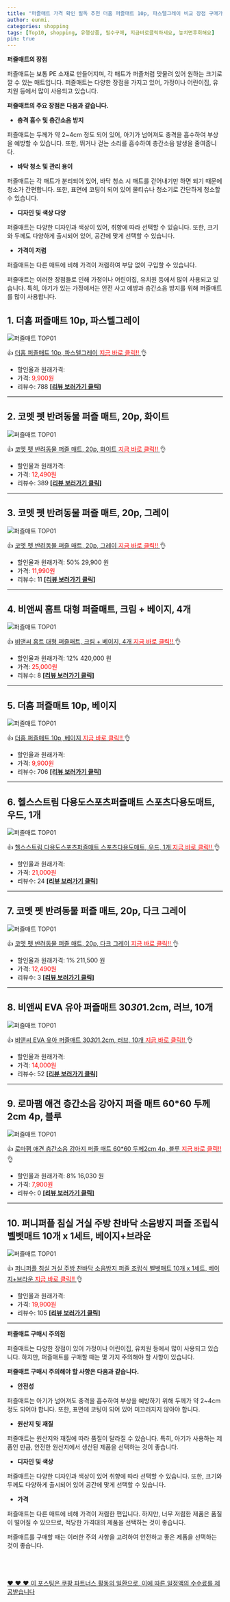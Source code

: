 ```yaml
---
title: "퍼즐매트 가격 확인 필독 추천 더홈 퍼즐매트 10p, 파스텔그레이 비교 장점 구매가이드"
author: eunmi.
categories: shopping
tags: [Top10, shopping, 유행상품, 필수구매, 지금바로클릭하세요, 놓치면후회해요]
pin: true
---
```

**퍼즐매트의 장점**

퍼즐매트는 보통 PE 소재로 만들어지며, 각 매트가 퍼즐처럼 맞물려 있어 원하는 크기로 깔 수 있는 매트입니다. 퍼즐매트는 다양한 장점을 가지고 있어, 가정이나 어린이집, 유치원 등에서 많이 사용되고 있습니다.

**퍼즐매트의 주요 장점은 다음과 같습니다.**

* **충격 흡수 및 층간소음 방지**

퍼즐매트는 두께가 약 2~4cm 정도 되어 있어, 아기가 넘어져도 충격을 흡수하여 부상을 예방할 수 있습니다. 또한, 뛰거나 걷는 소리를 흡수하여 층간소음 발생을 줄여줍니다.

* **바닥 청소 및 관리 용이**

퍼즐매트는 각 매트가 분리되어 있어, 바닥 청소 시 매트를 걷어내기만 하면 되기 때문에 청소가 간편합니다. 또한, 표면에 코팅이 되어 있어 물티슈나 청소기로 간단하게 청소할 수 있습니다.

* **디자인 및 색상 다양**

퍼즐매트는 다양한 디자인과 색상이 있어, 취향에 따라 선택할 수 있습니다. 또한, 크기와 두께도 다양하게 출시되어 있어, 공간에 맞게 선택할 수 있습니다.

* **가격이 저렴**

퍼즐매트는 다른 매트에 비해 가격이 저렴하여 부담 없이 구입할 수 있습니다.

퍼즐매트는 이러한 장점들로 인해 가정이나 어린이집, 유치원 등에서 많이 사용되고 있습니다. 특히, 아기가 있는 가정에서는 안전 사고 예방과 층간소음 방지를 위해 퍼즐매트를 많이 사용합니다.

   

## 1. 더홈 퍼즐매트 10p, 파스텔그레이

![퍼즐매트 TOP01](https://thumbnail8.coupangcdn.com/thumbnails/remote/230x230ex/image/retail/images/2020/02/20/13/3/89b5735b-3669-4add-925d-02e75ca82c81.jpg)


👍 [더홈 퍼즐매트 10p, 파스텔그레이 <font color=red> 지금 바로 클릭!! </font> ](https://link.coupang.com/re/AFFSDP?lptag=AF3617701&subid=GithubCoopas&pageKey=1300587359&traceid=V0-153&itemId=2314241626&vendorItemId=70310987959) 👌 


- 할인율과 원래가격: 
- 가격: <span style='color:red'>9,900원</span>
- 리뷰수: 788  [**[리뷰 보러가기 클릭]**](https://link.coupang.com/re/AFFSDP?lptag=AF3617701&subid=GithubCoopas&pageKey=1300587359&traceid=V0-153&itemId=2314241626&vendorItemId=70310987959)

---


   

## 2. 코멧 펫 반려동물 퍼즐 매트, 20p, 화이트

![퍼즐매트 TOP01](https://thumbnail6.coupangcdn.com/thumbnails/remote/230x230ex/image/retail/images/1461593174126922-8cd02f2a-dcde-4527-955e-833c106ac3a2.jpg)


👍 [코멧 펫 반려동물 퍼즐 매트, 20p, 화이트 <font color=red> 지금 바로 클릭!! </font> ](https://link.coupang.com/re/AFFSDP?lptag=AF3617701&subid=GithubCoopas&pageKey=307807898&traceid=V0-153&itemId=7207706658&vendorItemId=74499578414) 👌 


- 할인율과 원래가격: 
- 가격: <span style='color:red'>12,490원</span>
- 리뷰수: 389  [**[리뷰 보러가기 클릭]**](https://link.coupang.com/re/AFFSDP?lptag=AF3617701&subid=GithubCoopas&pageKey=307807898&traceid=V0-153&itemId=7207706658&vendorItemId=74499578414)

---


   

## 3. 코멧 펫 반려동물 퍼즐 매트, 20p, 그레이

![퍼즐매트 TOP01](https://thumbnail10.coupangcdn.com/thumbnails/remote/230x230ex/image/retail/images/1461615778287921-0ca5f23f-ea02-44ee-9976-9d9a49984b6c.jpg)


👍 [코멧 펫 반려동물 퍼즐 매트, 20p, 그레이 <font color=red> 지금 바로 클릭!! </font> ](https://link.coupang.com/re/AFFSDP?lptag=AF3617701&subid=GithubCoopas&pageKey=307807898&traceid=V0-153&itemId=7207706659&vendorItemId=74499578422) 👌 


- 할인율과 원래가격: 50%  29,900   원
- 가격: <span style='color:red'>11,990원</span>
- 리뷰수: 11  [**[리뷰 보러가기 클릭]**](https://link.coupang.com/re/AFFSDP?lptag=AF3617701&subid=GithubCoopas&pageKey=307807898&traceid=V0-153&itemId=7207706659&vendorItemId=74499578422)

---


   

## 4. 비앤씨 홈트 대형 퍼즐매트, 크림 + 베이지, 4개

![퍼즐매트 TOP01](https://thumbnail6.coupangcdn.com/thumbnails/remote/230x230ex/image/retail/images/2021/07/23/13/5/7f5210b0-0b98-4973-bb76-e56d02a04396.jpg)


👍 [비앤씨 홈트 대형 퍼즐매트, 크림 + 베이지, 4개 <font color=red> 지금 바로 클릭!! </font> ](https://link.coupang.com/re/AFFSDP?lptag=AF3617701&subid=GithubCoopas&pageKey=5896497146&traceid=V0-153&itemId=10383918538&vendorItemId=77665989105) 👌 


- 할인율과 원래가격: 12%  420,000   원
- 가격: <span style='color:red'>25,000원</span>
- 리뷰수: 8  [**[리뷰 보러가기 클릭]**](https://link.coupang.com/re/AFFSDP?lptag=AF3617701&subid=GithubCoopas&pageKey=5896497146&traceid=V0-153&itemId=10383918538&vendorItemId=77665989105)

---


   

## 5. 더홈 퍼즐매트 10p, 베이지

![퍼즐매트 TOP01](https://thumbnail6.coupangcdn.com/thumbnails/remote/230x230ex/image/retail/images/2020/02/20/13/2/8d921e2e-42dd-4f01-ab49-2550dd9bd439.jpg)


👍 [더홈 퍼즐매트 10p, 베이지 <font color=red> 지금 바로 클릭!! </font> ](https://link.coupang.com/re/AFFSDP?lptag=AF3617701&subid=GithubCoopas&pageKey=1300587359&traceid=V0-153&itemId=2314241622&vendorItemId=70310987866) 👌 


- 할인율과 원래가격: 
- 가격: <span style='color:red'>9,900원</span>
- 리뷰수: 706  [**[리뷰 보러가기 클릭]**](https://link.coupang.com/re/AFFSDP?lptag=AF3617701&subid=GithubCoopas&pageKey=1300587359&traceid=V0-153&itemId=2314241622&vendorItemId=70310987866)

---


   

## 6. 헬스스트림 다용도스포츠퍼즐매트 스포츠다용도매트, 우드, 1개

![퍼즐매트 TOP01](https://thumbnail6.coupangcdn.com/thumbnails/remote/230x230ex/image/vendor_inventory/24c5/22d91abdca177232a0a2b902d6990da9814c0de375c5a08f4e0fc5d725c5.jpg)


👍 [헬스스트림 다용도스포츠퍼즐매트 스포츠다용도매트, 우드, 1개 <font color=red> 지금 바로 클릭!! </font> ](https://link.coupang.com/re/AFFSDP?lptag=AF3617701&subid=GithubCoopas&pageKey=281525216&traceid=V0-153&itemId=893665783&vendorItemId=5246946868) 👌 


- 할인율과 원래가격: 
- 가격: <span style='color:red'>21,000원</span>
- 리뷰수: 24  [**[리뷰 보러가기 클릭]**](https://link.coupang.com/re/AFFSDP?lptag=AF3617701&subid=GithubCoopas&pageKey=281525216&traceid=V0-153&itemId=893665783&vendorItemId=5246946868)

---


   

## 7. 코멧 펫 반려동물 퍼즐 매트, 20p, 다크 그레이

![퍼즐매트 TOP01](https://thumbnail8.coupangcdn.com/thumbnails/remote/230x230ex/image/retail/images/1463039329717130-7283bc2b-96d2-4f4d-ab12-073fb0e349d0.jpg)


👍 [코멧 펫 반려동물 퍼즐 매트, 20p, 다크 그레이 <font color=red> 지금 바로 클릭!! </font> ](https://link.coupang.com/re/AFFSDP?lptag=AF3617701&subid=GithubCoopas&pageKey=307807898&traceid=V0-153&itemId=7207706661&vendorItemId=74499578427) 👌 


- 할인율과 원래가격: 1%  211,500   원
- 가격: <span style='color:red'>12,490원</span>
- 리뷰수: 3  [**[리뷰 보러가기 클릭]**](https://link.coupang.com/re/AFFSDP?lptag=AF3617701&subid=GithubCoopas&pageKey=307807898&traceid=V0-153&itemId=7207706661&vendorItemId=74499578427)

---


   

## 8. 비앤씨 EVA 유아 퍼즐매트 30*30*1.2cm, 러브, 10개

![퍼즐매트 TOP01](https://thumbnail6.coupangcdn.com/thumbnails/remote/230x230ex/image/retail/images/12942944831686199-12cbc522-96b8-4528-af0b-b0e6e4890a4e.jpg)


👍 [비앤씨 EVA 유아 퍼즐매트 30*30*1.2cm, 러브, 10개 <font color=red> 지금 바로 클릭!! </font> ](https://link.coupang.com/re/AFFSDP?lptag=AF3617701&subid=GithubCoopas&pageKey=7410892355&traceid=V0-153&itemId=19201644641&vendorItemId=3010186971) 👌 


- 할인율과 원래가격: 
- 가격: <span style='color:red'>14,000원</span>
- 리뷰수: 52  [**[리뷰 보러가기 클릭]**](https://link.coupang.com/re/AFFSDP?lptag=AF3617701&subid=GithubCoopas&pageKey=7410892355&traceid=V0-153&itemId=19201644641&vendorItemId=3010186971)

---


   

## 9. 로마팸 애견 층간소음 강아지 퍼즐 매트 60*60 두께2cm 4p, 블루

![퍼즐매트 TOP01](https://thumbnail9.coupangcdn.com/thumbnails/remote/230x230ex/image/vendor_inventory/2be2/2853d8df138ed21c9eab5c7da25c8a6090731bba30ba771a3546eab643fc.jpg)


👍 [로마팸 애견 층간소음 강아지 퍼즐 매트 60*60 두께2cm 4p, 블루 <font color=red> 지금 바로 클릭!! </font> ](https://link.coupang.com/re/AFFSDP?lptag=AF3617701&subid=GithubCoopas&pageKey=6146313291&traceid=V0-153&itemId=11830988671&vendorItemId=79902042033) 👌 


- 할인율과 원래가격: 8%  16,030   원
- 가격: <span style='color:red'>7,900원</span>
- 리뷰수: 0  [**[리뷰 보러가기 클릭]**](https://link.coupang.com/re/AFFSDP?lptag=AF3617701&subid=GithubCoopas&pageKey=6146313291&traceid=V0-153&itemId=11830988671&vendorItemId=79902042033)

---


   

## 10. 퍼니퍼플 침실 거실 주방 찬바닥 소음방지 퍼즐 조립식 벨벳매트 10개 x 1세트, 베이지+브라운

![퍼즐매트 TOP01](https://thumbnail10.coupangcdn.com/thumbnails/remote/230x230ex/image/vendor_inventory/d1ec/9c2c543e0df29c3f19f1eaccc8b044dd87a0f72dcea17f3ccf57513e022f.jpg)


👍 [퍼니퍼플 침실 거실 주방 찬바닥 소음방지 퍼즐 조립식 벨벳매트 10개 x 1세트, 베이지+브라운 <font color=red> 지금 바로 클릭!! </font> ](https://link.coupang.com/re/AFFSDP?lptag=AF3617701&subid=GithubCoopas&pageKey=6991619334&traceid=V0-153&itemId=17113948969&vendorItemId=86771112456) 👌 


- 할인율과 원래가격: 
- 가격: <span style='color:red'>19,900원</span>
- 리뷰수: 105  [**[리뷰 보러가기 클릭]**](https://link.coupang.com/re/AFFSDP?lptag=AF3617701&subid=GithubCoopas&pageKey=6991619334&traceid=V0-153&itemId=17113948969&vendorItemId=86771112456)

---
**퍼즐매트 구매시 주의점**

퍼즐매트는 다양한 장점이 있어 가정이나 어린이집, 유치원 등에서 많이 사용되고 있습니다. 하지만, 퍼즐매트를 구매할 때는 몇 가지 주의해야 할 사항이 있습니다.

**퍼즐매트 구매시 주의해야 할 사항은 다음과 같습니다.**

* **안전성**

퍼즐매트는 아기가 넘어져도 충격을 흡수하여 부상을 예방하기 위해 두께가 약 2~4cm 정도 되어야 합니다. 또한, 표면에 코팅이 되어 있어 미끄러지지 않아야 합니다.

* **원산지 및 재질**

퍼즐매트는 원산지와 재질에 따라 품질이 달라질 수 있습니다. 특히, 아기가 사용하는 제품인 만큼, 안전한 원산지에서 생산된 제품을 선택하는 것이 좋습니다.

* **디자인 및 색상**

퍼즐매트는 다양한 디자인과 색상이 있어 취향에 따라 선택할 수 있습니다. 또한, 크기와 두께도 다양하게 출시되어 있어 공간에 맞게 선택할 수 있습니다.

* **가격**

퍼즐매트는 다른 매트에 비해 가격이 저렴한 편입니다. 하지만, 너무 저렴한 제품은 품질이 떨어질 수 있으므로, 적당한 가격대의 제품을 선택하는 것이 좋습니다.

퍼즐매트를 구매할 때는 이러한 주의 사항을 고려하여 안전하고 좋은 제품을 선택하는 것이 좋습니다.<br><br><br><br><br> [ ❤ ❤ ❤ 이 포스팅은 쿠팡 파트너스 활동의 일환으로, 이에 따른 일정액의 수수료를 제공받습니다](https://link.coupang.com/a/bcEFyh)